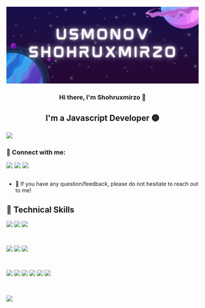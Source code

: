 <p align="center">
  <a href="#" target="_blank" rel="noreferrer"><img src="Purple Illustrated Game Streaming Twitch Banner (1).png" alt="my banner"></a>
</p>

<h3 align="center">
Hi there, I'm Shohruxmirzo 👋
</h3>

<h2 align="center">
I'm a Javascript Developer 🟡
</h2> 

<!-- description here -->

<a href="https://youtube.com/@usmonovdev"><img src="https://img.shields.io/badge/YouTube-FF0000?style=for-the-badge&logo=youtube&logoColor=white" /></a>

### 🤝 Connect with me:
<a href="https://instagram.com/usmonov_dev"><img align="left" src="https://raw.githubusercontent.com/yushi1007/yushi1007/main/images/instagram.svg" width="21px"/></a>
<a href="https://instagram.com/usmonov_dev"><img align="left" src="https://raw.githubusercontent.com/yushi1007/yushi1007/main/images/instagram.svg" width="21px"/></a>
<a href="https://instagram.com/usmonov_dev"><img align="left" src="https://raw.githubusercontent.com/yushi1007/yushi1007/main/images/instagram.svg" width="21px"/></a>

</br>
</br>

- 💬 If you have any question/feedback, please do not hesitate to reach out to me!

## 💼 Technical Skills

![](https://img.shields.io/badge/Code-HTML5-informational?style=flat&logo=HTML5&color=E34F26)
![](https://img.shields.io/badge/Code-JavaScript-informational?style=flat&logo=JavaScript&color=F7DF1E)
![](https://img.shields.io/badge/Code-React-informational?style=flat&logo=react&color=61DAFB)

</br>

![](https://img.shields.io/badge/Style-CSS3-informational?style=flat&logo=CSS3&color=1572B6)
![](https://img.shields.io/badge/Style-Bootstrap-informational?style=flat&logo=Bootstrap&color=7952B3)
![](https://img.shields.io/badge/Style-styled--components-informational?style=flat&logo=styled-components&color=DB7093)


</br>

![](https://img.shields.io/badge/Tools-Figma-informational?style=flat&logo=Figma&color=F24E1E)
![](https://img.shields.io/badge/Tools-NPM-informational?style=flat&logo=NPM&color=CB3837)
![](https://img.shields.io/badge/Tools-Heroku-informational?style=flat&logo=Heroku&color=430098)
![](https://img.shields.io/badge/Tools-Netlify-informational?style=flat&logo=netlify&color=00C7B7)
![](https://img.shields.io/badge/Tools-Git-informational?style=flat&logo=Git&color=F05032)
![](https://img.shields.io/badge/Tools-GitHub-informational?style=flat&logo=GitHub&color=181717)

<br />
<br />

<picture>
<source 
  srcset="https://github-readme-stats.vercel.app/api?username=usmonovshohruxmirzo&show_icons=true&theme=dark"
  media="(prefers-color-scheme: dark)"
/>
<img src="https://github-readme-stats.vercel.app/api?username=usmonovshohruxmirzo&show_icons=true" />
</picture>


<!-- <img src="https://github-readme-stats.vercel.app/api/top-langs/?username=usmonovshohruxmirzo&hide_progress=false"> -->

